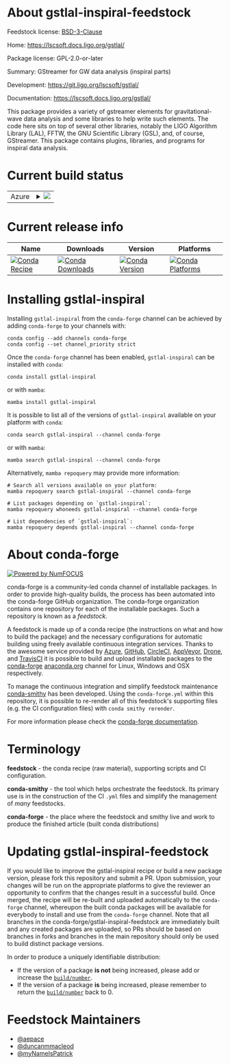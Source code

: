 About gstlal-inspiral-feedstock
===============================

Feedstock license: [BSD-3-Clause](https://github.com/conda-forge/gstlal-inspiral-feedstock/blob/main/LICENSE.txt)

Home: https://lscsoft.docs.ligo.org/gstlal/

Package license: GPL-2.0-or-later

Summary: GStreamer for GW data analysis (inspiral parts)

Development: https://git.ligo.org/lscsoft/gstlal/

Documentation: https://lscsoft.docs.ligo.org/gstlal/

This package provides a variety of gstreamer elements for
gravitational-wave data analysis and some libraries to help write such
elements.  The code here sits on top of several other libraries, notably
the LIGO Algorithm Library (LAL), FFTW, the GNU Scientific Library (GSL),
and, of course, GStreamer.
This package contains plugins, libraries, and programs for inspiral data
analysis.


Current build status
====================


<table>
    
  <tr>
    <td>Azure</td>
    <td>
      <details>
        <summary>
          <a href="https://dev.azure.com/conda-forge/feedstock-builds/_build/latest?definitionId=9064&branchName=main">
            <img src="https://dev.azure.com/conda-forge/feedstock-builds/_apis/build/status/gstlal-inspiral-feedstock?branchName=main">
          </a>
        </summary>
        <table>
          <thead><tr><th>Variant</th><th>Status</th></tr></thead>
          <tbody><tr>
              <td>linux_64_numpy1.22python3.8.____cpython</td>
              <td>
                <a href="https://dev.azure.com/conda-forge/feedstock-builds/_build/latest?definitionId=9064&branchName=main">
                  <img src="https://dev.azure.com/conda-forge/feedstock-builds/_apis/build/status/gstlal-inspiral-feedstock?branchName=main&jobName=linux&configuration=linux%20linux_64_numpy1.22python3.8.____cpython" alt="variant">
                </a>
              </td>
            </tr><tr>
              <td>linux_64_numpy2.0python3.10.____cpython</td>
              <td>
                <a href="https://dev.azure.com/conda-forge/feedstock-builds/_build/latest?definitionId=9064&branchName=main">
                  <img src="https://dev.azure.com/conda-forge/feedstock-builds/_apis/build/status/gstlal-inspiral-feedstock?branchName=main&jobName=linux&configuration=linux%20linux_64_numpy2.0python3.10.____cpython" alt="variant">
                </a>
              </td>
            </tr><tr>
              <td>linux_64_numpy2.0python3.11.____cpython</td>
              <td>
                <a href="https://dev.azure.com/conda-forge/feedstock-builds/_build/latest?definitionId=9064&branchName=main">
                  <img src="https://dev.azure.com/conda-forge/feedstock-builds/_apis/build/status/gstlal-inspiral-feedstock?branchName=main&jobName=linux&configuration=linux%20linux_64_numpy2.0python3.11.____cpython" alt="variant">
                </a>
              </td>
            </tr><tr>
              <td>linux_64_numpy2.0python3.12.____cpython</td>
              <td>
                <a href="https://dev.azure.com/conda-forge/feedstock-builds/_build/latest?definitionId=9064&branchName=main">
                  <img src="https://dev.azure.com/conda-forge/feedstock-builds/_apis/build/status/gstlal-inspiral-feedstock?branchName=main&jobName=linux&configuration=linux%20linux_64_numpy2.0python3.12.____cpython" alt="variant">
                </a>
              </td>
            </tr><tr>
              <td>linux_64_numpy2.0python3.9.____cpython</td>
              <td>
                <a href="https://dev.azure.com/conda-forge/feedstock-builds/_build/latest?definitionId=9064&branchName=main">
                  <img src="https://dev.azure.com/conda-forge/feedstock-builds/_apis/build/status/gstlal-inspiral-feedstock?branchName=main&jobName=linux&configuration=linux%20linux_64_numpy2.0python3.9.____cpython" alt="variant">
                </a>
              </td>
            </tr><tr>
              <td>linux_aarch64_numpy1.22python3.8.____cpython</td>
              <td>
                <a href="https://dev.azure.com/conda-forge/feedstock-builds/_build/latest?definitionId=9064&branchName=main">
                  <img src="https://dev.azure.com/conda-forge/feedstock-builds/_apis/build/status/gstlal-inspiral-feedstock?branchName=main&jobName=linux&configuration=linux%20linux_aarch64_numpy1.22python3.8.____cpython" alt="variant">
                </a>
              </td>
            </tr><tr>
              <td>linux_aarch64_numpy2.0python3.10.____cpython</td>
              <td>
                <a href="https://dev.azure.com/conda-forge/feedstock-builds/_build/latest?definitionId=9064&branchName=main">
                  <img src="https://dev.azure.com/conda-forge/feedstock-builds/_apis/build/status/gstlal-inspiral-feedstock?branchName=main&jobName=linux&configuration=linux%20linux_aarch64_numpy2.0python3.10.____cpython" alt="variant">
                </a>
              </td>
            </tr><tr>
              <td>linux_aarch64_numpy2.0python3.11.____cpython</td>
              <td>
                <a href="https://dev.azure.com/conda-forge/feedstock-builds/_build/latest?definitionId=9064&branchName=main">
                  <img src="https://dev.azure.com/conda-forge/feedstock-builds/_apis/build/status/gstlal-inspiral-feedstock?branchName=main&jobName=linux&configuration=linux%20linux_aarch64_numpy2.0python3.11.____cpython" alt="variant">
                </a>
              </td>
            </tr><tr>
              <td>linux_aarch64_numpy2.0python3.12.____cpython</td>
              <td>
                <a href="https://dev.azure.com/conda-forge/feedstock-builds/_build/latest?definitionId=9064&branchName=main">
                  <img src="https://dev.azure.com/conda-forge/feedstock-builds/_apis/build/status/gstlal-inspiral-feedstock?branchName=main&jobName=linux&configuration=linux%20linux_aarch64_numpy2.0python3.12.____cpython" alt="variant">
                </a>
              </td>
            </tr><tr>
              <td>linux_aarch64_numpy2.0python3.9.____cpython</td>
              <td>
                <a href="https://dev.azure.com/conda-forge/feedstock-builds/_build/latest?definitionId=9064&branchName=main">
                  <img src="https://dev.azure.com/conda-forge/feedstock-builds/_apis/build/status/gstlal-inspiral-feedstock?branchName=main&jobName=linux&configuration=linux%20linux_aarch64_numpy2.0python3.9.____cpython" alt="variant">
                </a>
              </td>
            </tr><tr>
              <td>linux_ppc64le_numpy1.22python3.8.____cpython</td>
              <td>
                <a href="https://dev.azure.com/conda-forge/feedstock-builds/_build/latest?definitionId=9064&branchName=main">
                  <img src="https://dev.azure.com/conda-forge/feedstock-builds/_apis/build/status/gstlal-inspiral-feedstock?branchName=main&jobName=linux&configuration=linux%20linux_ppc64le_numpy1.22python3.8.____cpython" alt="variant">
                </a>
              </td>
            </tr><tr>
              <td>linux_ppc64le_numpy2.0python3.10.____cpython</td>
              <td>
                <a href="https://dev.azure.com/conda-forge/feedstock-builds/_build/latest?definitionId=9064&branchName=main">
                  <img src="https://dev.azure.com/conda-forge/feedstock-builds/_apis/build/status/gstlal-inspiral-feedstock?branchName=main&jobName=linux&configuration=linux%20linux_ppc64le_numpy2.0python3.10.____cpython" alt="variant">
                </a>
              </td>
            </tr><tr>
              <td>linux_ppc64le_numpy2.0python3.11.____cpython</td>
              <td>
                <a href="https://dev.azure.com/conda-forge/feedstock-builds/_build/latest?definitionId=9064&branchName=main">
                  <img src="https://dev.azure.com/conda-forge/feedstock-builds/_apis/build/status/gstlal-inspiral-feedstock?branchName=main&jobName=linux&configuration=linux%20linux_ppc64le_numpy2.0python3.11.____cpython" alt="variant">
                </a>
              </td>
            </tr><tr>
              <td>linux_ppc64le_numpy2.0python3.12.____cpython</td>
              <td>
                <a href="https://dev.azure.com/conda-forge/feedstock-builds/_build/latest?definitionId=9064&branchName=main">
                  <img src="https://dev.azure.com/conda-forge/feedstock-builds/_apis/build/status/gstlal-inspiral-feedstock?branchName=main&jobName=linux&configuration=linux%20linux_ppc64le_numpy2.0python3.12.____cpython" alt="variant">
                </a>
              </td>
            </tr><tr>
              <td>linux_ppc64le_numpy2.0python3.9.____cpython</td>
              <td>
                <a href="https://dev.azure.com/conda-forge/feedstock-builds/_build/latest?definitionId=9064&branchName=main">
                  <img src="https://dev.azure.com/conda-forge/feedstock-builds/_apis/build/status/gstlal-inspiral-feedstock?branchName=main&jobName=linux&configuration=linux%20linux_ppc64le_numpy2.0python3.9.____cpython" alt="variant">
                </a>
              </td>
            </tr><tr>
              <td>osx_64_numpy1.22python3.8.____cpython</td>
              <td>
                <a href="https://dev.azure.com/conda-forge/feedstock-builds/_build/latest?definitionId=9064&branchName=main">
                  <img src="https://dev.azure.com/conda-forge/feedstock-builds/_apis/build/status/gstlal-inspiral-feedstock?branchName=main&jobName=osx&configuration=osx%20osx_64_numpy1.22python3.8.____cpython" alt="variant">
                </a>
              </td>
            </tr><tr>
              <td>osx_64_numpy2.0python3.10.____cpython</td>
              <td>
                <a href="https://dev.azure.com/conda-forge/feedstock-builds/_build/latest?definitionId=9064&branchName=main">
                  <img src="https://dev.azure.com/conda-forge/feedstock-builds/_apis/build/status/gstlal-inspiral-feedstock?branchName=main&jobName=osx&configuration=osx%20osx_64_numpy2.0python3.10.____cpython" alt="variant">
                </a>
              </td>
            </tr><tr>
              <td>osx_64_numpy2.0python3.11.____cpython</td>
              <td>
                <a href="https://dev.azure.com/conda-forge/feedstock-builds/_build/latest?definitionId=9064&branchName=main">
                  <img src="https://dev.azure.com/conda-forge/feedstock-builds/_apis/build/status/gstlal-inspiral-feedstock?branchName=main&jobName=osx&configuration=osx%20osx_64_numpy2.0python3.11.____cpython" alt="variant">
                </a>
              </td>
            </tr><tr>
              <td>osx_64_numpy2.0python3.12.____cpython</td>
              <td>
                <a href="https://dev.azure.com/conda-forge/feedstock-builds/_build/latest?definitionId=9064&branchName=main">
                  <img src="https://dev.azure.com/conda-forge/feedstock-builds/_apis/build/status/gstlal-inspiral-feedstock?branchName=main&jobName=osx&configuration=osx%20osx_64_numpy2.0python3.12.____cpython" alt="variant">
                </a>
              </td>
            </tr><tr>
              <td>osx_64_numpy2.0python3.9.____cpython</td>
              <td>
                <a href="https://dev.azure.com/conda-forge/feedstock-builds/_build/latest?definitionId=9064&branchName=main">
                  <img src="https://dev.azure.com/conda-forge/feedstock-builds/_apis/build/status/gstlal-inspiral-feedstock?branchName=main&jobName=osx&configuration=osx%20osx_64_numpy2.0python3.9.____cpython" alt="variant">
                </a>
              </td>
            </tr>
          </tbody>
        </table>
      </details>
    </td>
  </tr>
</table>

Current release info
====================

| Name | Downloads | Version | Platforms |
| --- | --- | --- | --- |
| [![Conda Recipe](https://img.shields.io/badge/recipe-gstlal--inspiral-green.svg)](https://anaconda.org/conda-forge/gstlal-inspiral) | [![Conda Downloads](https://img.shields.io/conda/dn/conda-forge/gstlal-inspiral.svg)](https://anaconda.org/conda-forge/gstlal-inspiral) | [![Conda Version](https://img.shields.io/conda/vn/conda-forge/gstlal-inspiral.svg)](https://anaconda.org/conda-forge/gstlal-inspiral) | [![Conda Platforms](https://img.shields.io/conda/pn/conda-forge/gstlal-inspiral.svg)](https://anaconda.org/conda-forge/gstlal-inspiral) |

Installing gstlal-inspiral
==========================

Installing `gstlal-inspiral` from the `conda-forge` channel can be achieved by adding `conda-forge` to your channels with:

```
conda config --add channels conda-forge
conda config --set channel_priority strict
```

Once the `conda-forge` channel has been enabled, `gstlal-inspiral` can be installed with `conda`:

```
conda install gstlal-inspiral
```

or with `mamba`:

```
mamba install gstlal-inspiral
```

It is possible to list all of the versions of `gstlal-inspiral` available on your platform with `conda`:

```
conda search gstlal-inspiral --channel conda-forge
```

or with `mamba`:

```
mamba search gstlal-inspiral --channel conda-forge
```

Alternatively, `mamba repoquery` may provide more information:

```
# Search all versions available on your platform:
mamba repoquery search gstlal-inspiral --channel conda-forge

# List packages depending on `gstlal-inspiral`:
mamba repoquery whoneeds gstlal-inspiral --channel conda-forge

# List dependencies of `gstlal-inspiral`:
mamba repoquery depends gstlal-inspiral --channel conda-forge
```


About conda-forge
=================

[![Powered by
NumFOCUS](https://img.shields.io/badge/powered%20by-NumFOCUS-orange.svg?style=flat&colorA=E1523D&colorB=007D8A)](https://numfocus.org)

conda-forge is a community-led conda channel of installable packages.
In order to provide high-quality builds, the process has been automated into the
conda-forge GitHub organization. The conda-forge organization contains one repository
for each of the installable packages. Such a repository is known as a *feedstock*.

A feedstock is made up of a conda recipe (the instructions on what and how to build
the package) and the necessary configurations for automatic building using freely
available continuous integration services. Thanks to the awesome service provided by
[Azure](https://azure.microsoft.com/en-us/services/devops/), [GitHub](https://github.com/),
[CircleCI](https://circleci.com/), [AppVeyor](https://www.appveyor.com/),
[Drone](https://cloud.drone.io/welcome), and [TravisCI](https://travis-ci.com/)
it is possible to build and upload installable packages to the
[conda-forge](https://anaconda.org/conda-forge) [anaconda.org](https://anaconda.org/)
channel for Linux, Windows and OSX respectively.

To manage the continuous integration and simplify feedstock maintenance
[conda-smithy](https://github.com/conda-forge/conda-smithy) has been developed.
Using the ``conda-forge.yml`` within this repository, it is possible to re-render all of
this feedstock's supporting files (e.g. the CI configuration files) with ``conda smithy rerender``.

For more information please check the [conda-forge documentation](https://conda-forge.org/docs/).

Terminology
===========

**feedstock** - the conda recipe (raw material), supporting scripts and CI configuration.

**conda-smithy** - the tool which helps orchestrate the feedstock.
                   Its primary use is in the construction of the CI ``.yml`` files
                   and simplify the management of *many* feedstocks.

**conda-forge** - the place where the feedstock and smithy live and work to
                  produce the finished article (built conda distributions)


Updating gstlal-inspiral-feedstock
==================================

If you would like to improve the gstlal-inspiral recipe or build a new
package version, please fork this repository and submit a PR. Upon submission,
your changes will be run on the appropriate platforms to give the reviewer an
opportunity to confirm that the changes result in a successful build. Once
merged, the recipe will be re-built and uploaded automatically to the
`conda-forge` channel, whereupon the built conda packages will be available for
everybody to install and use from the `conda-forge` channel.
Note that all branches in the conda-forge/gstlal-inspiral-feedstock are
immediately built and any created packages are uploaded, so PRs should be based
on branches in forks and branches in the main repository should only be used to
build distinct package versions.

In order to produce a uniquely identifiable distribution:
 * If the version of a package **is not** being increased, please add or increase
   the [``build/number``](https://docs.conda.io/projects/conda-build/en/latest/resources/define-metadata.html#build-number-and-string).
 * If the version of a package **is** being increased, please remember to return
   the [``build/number``](https://docs.conda.io/projects/conda-build/en/latest/resources/define-metadata.html#build-number-and-string)
   back to 0.

Feedstock Maintainers
=====================

* [@aepace](https://github.com/aepace/)
* [@duncanmmacleod](https://github.com/duncanmmacleod/)
* [@myNameIsPatrick](https://github.com/myNameIsPatrick/)

